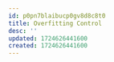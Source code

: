 ```yaml
---
id: p0pn7blaibucp0gv8d8c8t0
title: Overfitting Control
desc: ''
updated: 1724626441600
created: 1724626441600
---
```

